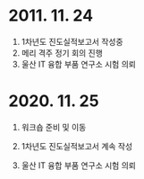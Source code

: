 # 2011. 11. 24

1. 1차년도 진도실적보고서 작성중
2. 메리 격주 정기 회의 진행
3. 울산 IT 융합 부품 연구소 시험 의뢰

# 2020. 11. 25

1. 워크숍 준비 및 이동

2. 1차년도 진도실적보고서 계속 작성
3. 울산 IT 융합 부품 연구소 시험 의뢰

